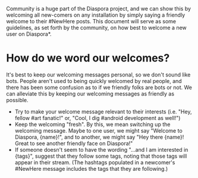 Community is a huge part of the Diaspora project, and we can show this by welcoming all new-comers on any installation by simply saying a friendly welcome to their #NewHere posts.  This document will serve as some guidelines, as set forth by the community, on how best to welcome a new user on Diaspora*.

# How do we word our welcomes?
It's best to keep our welcoming messages personal, so we don't sound like bots.  People aren't used to being quickly welcomed by real people, and there has been some confusion as to if we friendly folks are bots or not.  We can alleviate this by keeping our welcoming messages as friendly as possible.

* Try to make your welcome message relevant to their interests (i.e. "Hey, fellow #art fanatic!"  or, "Cool, I dig #android development as well!")
* Keep the welcoming "fresh".  By this, we mean switching up the welcoming message.  Maybe to one user, we might say "Welcome to Diaspora, {name}!", and to another, we might say "Hey there {name}!  Great to see another friendly face on Diaspora!"
* If someone doesn't seem to have the wording "...and I am interested in {tags}", suggest that they follow some tags, noting that those tags will appear in their stream.  (The hashtags populated in a newcomer's #NewHere message includes the tags that they are following.)